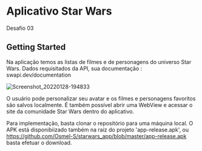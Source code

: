 # Aplicativo Star Wars

Desafio 03

## Getting Started

Na aplicação temos as listas de filmes e de personagens do  universo Star Wars. 
Dados requisitados da API,  sua documentação : swapi.dev/documentation


![Screenshot_20220128-194833](https://user-images.githubusercontent.com/52136536/151636618-3d083cfe-f8da-4227-8903-dd35df985c60.png)


O usuário pode personalizar seu avatar e os filmes e personagens favoritos são salvos localmente.
É também possível abrir uma WebView e acessar o site da comunidade Star Wars dentro do aplicativo.

Para implementação, basta clonar o repositório para uma máquina local.
O APK está disponibiizado também na raiz do projeto 'app-release.apk', ou https://github.com/Osmel-S/starwars_app/blob/master/app-release.apk
basta efetuar o download.



